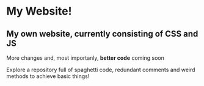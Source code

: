 # My Website!
## My own website, currently consisting of CSS and JS

More changes and, most importanly, **better code** coming soon

Explore a repository full of spaghetti code, redundant comments and weird methods to achieve basic things!